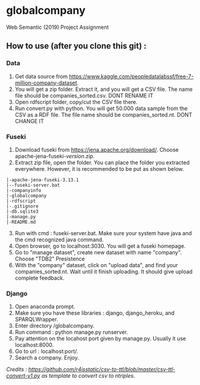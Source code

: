 # globalcompany
Web Semantic (2019) Project Assignment

## How to use (after you clone this git) :

### Data
1. Get data source from https://www.kaggle.com/peopledatalabssf/free-7-million-company-dataset. 
2. You will get a zip folder. Extract it, and you will get a CSV file. The name file should be companies_sorted.csv. DONT RENAME IT
2. Open rdfscript folder, copy/cut the CSV file there. 
3. Run convert.py with python. You will get 50.000 data sample from the CSV as a RDF file. The file name should be companies_sorted.nt. DONT CHANGE IT

### Fuseki
1. Download fuseki from https://jena.apache.org/download/. Choose apache-jena-fuseki-*version*.zip.
2. Extract zip file, open the folder. You can place the folder you extracted everywhere. However, it is recommended to be put as shown below.
```
|-apache-jena-fuseki-3.13.1
|--fuseki-server.bat
|-companyinfo
|-globalcompany
|-rdfscript
|-.gitignore
|-db.sqlite3
|-manage.py
|-README.md
```
3. Run with cmd : fuseki-server.bat. Make sure your system have java and the cmd recognized java command.
4. Open browser, go to localhost:3030. You will get a fuseki homepage.
5. Go to "manage dataset", create new dataset with name "company". Choose "TDB2" Presistence
6. With the "company" dataset, click on "upload data", and find your companies_sorted.nt. Wait until it finish uploading. It should give upload complete feedback.

### Django
1. Open anaconda prompt.
2. Make sure you have these libraries : django, django_heroku, and SPARQLWrapper.
3. Enter directory /globalcompany.
4. Run command : python manage.py runserver.
5. Pay attention on the locahost port given by manage.py. Usually it use localhost:8000.
6. Go to url : localhost:port/.
7. Search a company. Enjoy.

*Credits : https://github.com/r4isstatic/csv-to-ttl/blob/master/csv-ttl-convert-v1.py as template to convert csv to ntriples.*
